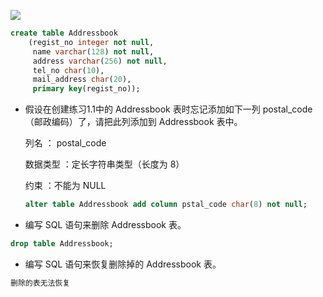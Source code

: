 ![](C:\Users\李向前\AppData\Roaming\Typora\typora-user-images\image-20210401100653725.png)

```sql
create table Addressbook 
	(regist_no integer not null,
     name varchar(128) not null,
     address varchar(256) not null,
     tel_no char(10),
     mail_address char(20),
     primary key(regist_no));
```

- 假设在创建练习1.1中的 Addressbook 表时忘记添加如下一列 postal_code （邮政编码）了，请把此列添加到 Addressbook 表中。

    列名 ： postal_code

    数据类型 ：定长字符串类型（长度为 8）

    约束 ：不能为 NULL

    ```sql
    alter table Addressbook add column pstal_code char(8) not null;
    ```

- 编写 SQL 语句来删除 Addressbook 表。

```sql
drop table Addressbook;
```

- 编写 SQL 语句来恢复删除掉的 Addressbook 表。

```sql
删除的表无法恢复
```


